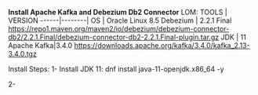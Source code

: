 **Install Apache Kafka and Debezium Db2 Connector**
LOM:
TOOLS | VERSION
------|--------|
OS | Oracle Linux 8.5
Debezium | 2.2.1 Final
https://repo1.maven.org/maven2/io/debezium/debezium-connector-db2/2.2.1.Final/debezium-connector-db2-2.2.1.Final-plugin.tar.gz
JDK | 11
Apache Kafka|3.4.0
https://downloads.apache.org/kafka/3.4.0/kafka_2.13-3.4.0.tgz

Install Steps:
1- Install JDK 11:
dnf install java-11-openjdk.x86_64 -y

2- 
